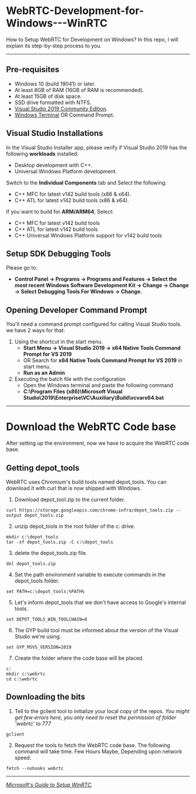 # WebRTC-Development-for-Windows---WinRTC

How to Setup WebRTC for Development on Windows? In this repo, I will explain its step-by-step process to you.

---

## Pre-requisites

- Windows 10 (build 19041) or later.
- At least 8GB of RAM (16GB of RAM is recommended).
- At least 15GB of disk space.
- SSD drive formatted with NTFS.
- [Visual Studio 2019 Community Edition](https://my.visualstudio.com/Downloads?q=visual%20studio%202019&wt.mc_id=o~msft~vscom~older-downloads).
- [Windows Terminal](https://apps.microsoft.com/store/detail/windows-terminal/9N0DX20HK701?hl=en-us&gl=us&activetab=pivot%3Aoverviewtab) OR Command Prompt.

## Visual Studio Installations

In the Visual Studio Installer app, please verify if Visual Studio 2019 has the following **workloads** installed:
- Desktop development with C++.
- Universal Windows Platform development.

Switch to the **Individual Components** tab and Select the following:
- C++ MFC for latest v142 build tools (x86 & x64).
- C++ ATL for latest v142 build tools (x86 & x64).

If you want to build for **ARM/ARM64**, Select:
- C++ MFC for latest v142 build tools
- C++ ATL for latest v142 build tools
- C++ Universal Windows Platform support for v142 build tools

## Setup SDK Debugging Tools

Please go to:
- **Control Panel → Programs → Programs and Features → Select the most recent Windows Software Development Kit → Change → Change → Select Debugging Tools For Windows → Change.**

## Opening Developer Command Prompt

You'll need a command prompt configured for calling Visual Studio tools. we have 2 ways for that:

1. Using the shortcut in the start menu.
   - **Start Menu → Visual Studio 2019 → x64 Native Tools Command Prompt for VS 2019**
   - OR Search for **x64 Native Tools Command Prompt for VS 2019** in start menu.
   - **Run as an Admin**
2. Executing the batch file with the configuration
    - Open the Windows terminal and paste the following command
    - **C:\Program Files (x86)\Microsoft Visual Studio\2019\Enterprise\VC\Auxiliary\Build\vcvars64.bat**

---

# Download the WebRTC Code base

After setting up the environment, now we have to acquire the WebRTC code base.
## Getting depot_tools

WebRTC uses Chromium's build tools named depot_tools. You can download it with curl that is now shipped with Windows. 

1. Download depot_tool.zip to the current folder.

```
curl https://storage.googleapis.com/chrome-infra/depot_tools.zip --output depot_tools.zip
```

2. unzip depot_tools in the root folder of the c: drive.

```
mkdir c:\depot_tools
tar -xf depot_tools.zip -C c:\depot_tools
```

3. delete the depot_tools.zip file.

```
del depot_tools.zip
```

4. Set the path environment variable to execute commands in the depot_tools folder.

```
set PATH=c:\depot_tools;%PATH%
```

5. Let's inform depot_tools that we don't have access to Google's internal tools.

```
set DEPOT_TOOLS_WIN_TOOLCHAIN=0
```

6. The GYP build tool must be informed about the version of the Visual Studio we're using.

```
set GYP_MSVS_VERSION=2019
```

7. Create the folder where the code base will be placed.

```
c:
mkdir c:\webrtc
cd c:\webrtc
```

## Downloading the bits

1. Tell to the gclient tool to initialize your local copy of the repos.
*You might get few errors here, you only need to reset the permission of folder 'webrtc' to 777*

```
gclient
```

2. Request the tools to fetch the WebRTC code base. The following command will take time. Few Hours Maybe, Depending upon network speed.

```
fetch --nohooks webrtc
```


---

*[Microsoft's Guide to Setup WinRTC](https://learn.microsoft.com/en-us/winrtc/getting-started).*

